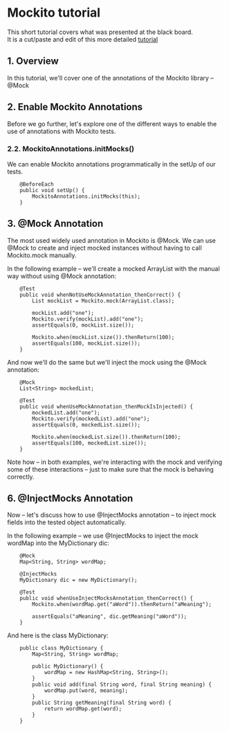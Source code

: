 <!-- JS use if these pages are used as githubpages. can be deleted if used elsewhere -->
<script src="https://code.jquery.com/jquery-3.2.1.min.js"></script>
<script src="script.js"></script>

# Mockito tutorial

This short tutorial covers what was presented at the black board.    
It is a cut/paste and edit of this more detailed [tutorial](https://www.baeldung.com/mockito-annotations) 

## 1. Overview
In this tutorial, we'll cover one of the annotations of the Mockito library – @Mock


## 2. Enable Mockito Annotations

Before we go further, let's explore one of the different ways to enable the use of annotations with Mockito tests.

### 2.2. MockitoAnnotations.initMocks()

We can enable Mockito annotations programmatically in the setUp of our tests.

````
	@BeforeEach
	public void setUp() {
	    MockitoAnnotations.initMocks(this);
	}

````


## 3. @Mock Annotation

The most used widely used annotation in Mockito is @Mock. We can use @Mock to create and inject mocked instances without having to call Mockito.mock manually.

In the following example – we'll create a mocked ArrayList with the manual way without using @Mock annotation:

````
	@Test
	public void whenNotUseMockAnnotation_thenCorrect() {
	    List mockList = Mockito.mock(ArrayList.class);
	    
	    mockList.add("one");
	    Mockito.verify(mockList).add("one");
	    assertEquals(0, mockList.size());
	 
	    Mockito.when(mockList.size()).thenReturn(100);
	    assertEquals(100, mockList.size());
	}

````

And now we'll do the same but we'll inject the mock using the @Mock annotation:

````
	@Mock
	List<String> mockedList;
	 
	@Test
	public void whenUseMockAnnotation_thenMockIsInjected() {
	    mockedList.add("one");
	    Mockito.verify(mockedList).add("one");
	    assertEquals(0, mockedList.size());
	 
	    Mockito.when(mockedList.size()).thenReturn(100);
	    assertEquals(100, mockedList.size());
	}

````

Note how – in both examples, we're interacting with the mock and verifying some of these interactions – just to make sure that the mock is behaving correctly.



## 6. @InjectMocks Annotation

Now – let's discuss how to use @InjectMocks annotation – to inject mock fields into the tested object automatically.

In the following example – we use @InjectMocks to inject the mock wordMap into the MyDictionary dic:

````
	@Mock
	Map<String, String> wordMap;
	 
	@InjectMocks
	MyDictionary dic = new MyDictionary();
	 
	@Test
	public void whenUseInjectMocksAnnotation_thenCorrect() {
	    Mockito.when(wordMap.get("aWord")).thenReturn("aMeaning");
	 
	    assertEquals("aMeaning", dic.getMeaning("aWord"));
	}
````

And here is the class MyDictionary:

````
	public class MyDictionary {
	    Map<String, String> wordMap;
	 
	    public MyDictionary() {
	        wordMap = new HashMap<String, String>();
	    }
	    public void add(final String word, final String meaning) {
	        wordMap.put(word, meaning);
	    }
	    public String getMeaning(final String word) {
	        return wordMap.get(word);
	    }
	}

````


